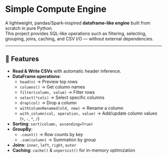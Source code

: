 # Simple Compute Engine  

A lightweight, pandas/Spark-inspired **dataframe-like engine** built from scratch in pure Python.  
This project provides SQL-like operations such as filtering, selecting, grouping, joins, caching, and CSV I/O — without external dependencies.  

---

## 🚀 Features
- **Read & Write CSVs** with automatic header inference.  
- **DataFrame operations**:
  - `head(n)` → Preview top rows  
  - `columns()` → Get column names  
  - `filter(column, value)` → Filter rows  
  - `select(*cols)` → Select specific columns  
  - `drop(col)` → Drop a column  
  - `withColumnRenamed(old, new)` → Rename a column  
  - `with_column(col, operation, value)` → Add/update column values (`+`, `-`, `*`, `/`)  
- **Sorting**: `sort(column, ascending=True)`  
- **GroupBy**:
  - `.count()` → Row counts by key  
  - `.sum(column)` → Summation by group  
- **Joins**: `inner`, `left`, `right`, `outer`  
- **Caching**: `cache()` & `unpersist()` for in-memory optimization  
